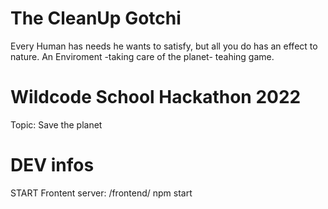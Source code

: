 # The CleanUp Gotchi

Every Human has needs he wants to satisfy, but all you do has an effect to nature.
An Enviroment -taking care of the planet- teahing game.


# Wildcode School Hackathon 2022
Topic: Save the planet

# DEV infos
START Frontent server:
/frontend/ npm start

